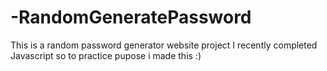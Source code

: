 # -RandomGeneratePassword
This is a random password generator website project 
I recently completed Javascript so to practice pupose i made this :)
